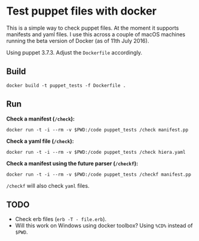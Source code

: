 # Test puppet files with docker

This is a simple way to check puppet files. At the moment it supports manifests and yaml files. I use this across a couple of macOS machines running the beta version of Docker (as of 11th July 2016).

Using puppet 3.7.3. Adjust the `Dockerfile` accordingly.

## Build

```
docker build -t puppet_tests -f Dockerfile .
```

## Run

**Check a manifest (`/check`):**

```
docker run -t -i --rm -v $PWD:/code puppet_tests /check manifest.pp
```

**Check a yaml file (`/check`):**

```
docker run -t -i --rm -v $PWD:/code puppet_tests /check hiera.yaml
```

**Check a manifest using the future parser (`/checkf`):**

```
docker run -t -i --rm -v $PWD:/code puppet_tests /checkf manifest.pp
```

`/checkf` will also check `yaml` files.

## TODO

- Check erb files (`erb -T - file.erb`).
- Will this work on Windows using docker toolbox? Using `%CD%` instead of `$PWD`.

